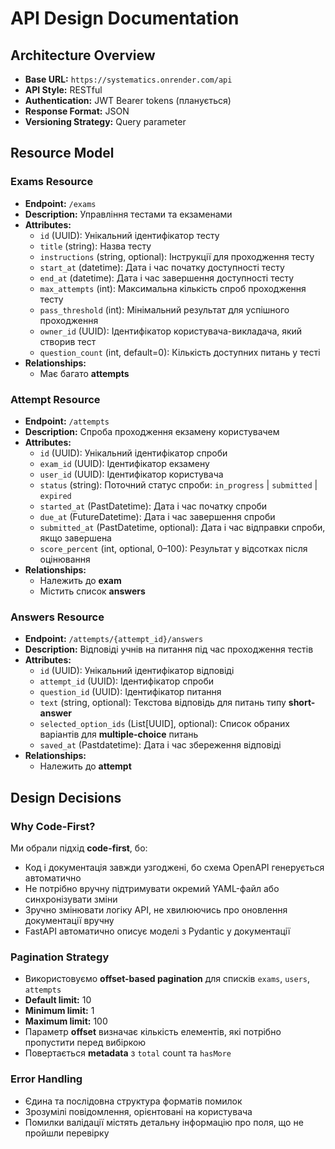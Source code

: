 # API Design Documentation

## Architecture Overview
- **Base URL:** `https://systematics.onrender.com/api`  
- **API Style:** RESTful  
- **Authentication:** JWT Bearer tokens (планується)  
- **Response Format:** JSON  
- **Versioning Strategy:** Query parameter 

## Resource Model 

### Exams Resource
- **Endpoint:** `/exams`  
- **Description:** Управління тестами та екзаменами  
- **Attributes:**  
  - `id` (UUID): Унікальний ідентифікатор тесту  
  - `title` (string): Назва тесту  
  - `instructions` (string, optional): Інструкції для проходження тесту  
  - `start_at` (datetime): Дата і час початку доступності тесту  
  - `end_at` (datetime): Дата і час завершення доступності тесту  
  - `max_attempts` (int): Максимальна кількість спроб проходження тесту  
  - `pass_threshold` (int): Мінімальний результат для успішного проходження  
  - `owner_id` (UUID): Ідентифікатор користувача-викладача, який створив тест  
  - `question_count` (int, default=0): Кількість доступних питань у тесті  
- **Relationships:**  
  - Має багато **attempts**    
  
### Attempt Resource
- **Endpoint:** `/attempts`  
- **Description:** Спроба проходження екзамену користувачем  
- **Attributes:**  
  - `id` (UUID): Унікальний ідентифікатор спроби  
  - `exam_id` (UUID): Ідентифікатор екзамену  
  - `user_id` (UUID): Ідентифікатор користувача  
  - `status` (string): Поточний статус спроби: `in_progress` | `submitted` | `expired`  
  - `started_at` (PastDatetime): Дата і час початку спроби  
  - `due_at` (FutureDatetime): Дата і час завершення спроби  
  - `submitted_at` (PastDatetime, optional): Дата і час відправки спроби, якщо завершена  
  - `score_percent` (int, optional, 0–100): Результат у відсотках після оцінювання  
- **Relationships:**  
  - Належить до **exam**    
  - Містить список **answers**    

### Answers Resource
- **Endpoint:** `/attempts/{attempt_id}/answers`  
- **Description:** Відповіді учнів на питання під час проходження тестів  
- **Attributes:**  
  - `id` (UUID): Унікальний ідентифікатор відповіді  
  - `attempt_id` (UUID): Ідентифікатор спроби 
  - `question_id` (UUID): Ідентифікатор питання 
  - `text` (string, optional): Текстова відповідь для питань типу **short-answer**  
  - `selected_option_ids` (List[UUID], optional): Список обраних варіантів для **multiple-choice** питань  
  - `saved_at` (Pastdatetime): Дата і час збереження відповіді 
- **Relationships:**  
  - Належить до **attempt**  

## Design Decisions

### Why Code-First?
Ми обрали підхід **code-first**, бо:    
- Код і документація завжди узгоджені, бо схема OpenAPI генерується автоматично
- Не потрібно вручну підтримувати окремий YAML-файл або синхронізувати зміни
- Зручно змінювати логіку API, не хвилюючись про оновлення документації вручну
- FastAPI автоматично описує моделі з Pydantic у документації

### Pagination Strategy
- Використовуємо **offset-based pagination** для списків `exams`, `users`, `attempts`
- **Default limit:** 10 
- **Minimum limit:** 1
- **Maximum limit:** 100  
- Параметр **offset** визначає кількість елементів, які потрібно пропустити перед вибіркою
- Повертається **metadata** з `total` count та `hasMore`  

### Error Handling
- Єдина та послідовна структура форматів помилок
- Зрозумілі повідомлення, орієнтовані на користувача
- Помилки валідації містять детальну інформацію про поля, що не пройшли перевірку